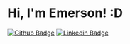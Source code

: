 # Hi, I'm Emerson! :D

[![Github Badge](https://img.shields.io/badge/-Github-000?style=flat-square&logo=Github&logoColor=white&link=https://github.com/EmersonSPereira)](https://github.com/EmersonSPereira)
[![Linkedin Badge](https://img.shields.io/badge/-LinkedIn-blue?style=flat-square&logo=Linkedin&logoColor=white&link=https://www.linkedin.com/in/emersonsousapereira/)](https://www.linkedin.com/in/emersonsousapereira/)

